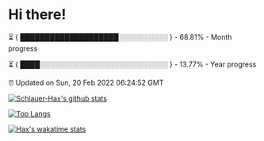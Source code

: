 # Hi there!

⏳ { ████████████████████░░░░░░░░░░ } - 68.81% - Month progress

⏳ { ████░░░░░░░░░░░░░░░░░░░░░░░░░░ } - 13.77% - Year progress

⏰ Updated on Sun, 20 Feb 2022 06:24:52 GMT


[![Schlauer-Hax's github stats](https://github-readme-stats.vercel.app/api?username=Schlauer-Hax&show_icons=true&theme=dark&count_private=true)](https://github.com/Schlauer-Hax)


[![Top Langs](https://github-readme-stats.vercel.app/api/top-langs/?username=Schlauer-Hax&layout=compact&theme=dark)](https://github.com/Schlauer-Hax?tab=repositories)


[![Hax's wakatime stats](https://github-readme-stats.vercel.app/api/wakatime?username=Hax&theme=dark)](https://wakatime.com/@Hax)

